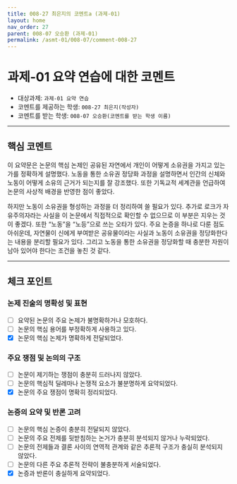 ```yaml
---
title: 008-27 최은지의 코멘트a (과제-01) 
layout: home
nav_order: 27
parent: 008-07 오승환 (과제-01)
permalink: /asmt-01/008-07/comment-008-27
---
```


# 과제-01 요약 연습에 대한 코멘트

- 대상과제: `과제-01 요약 연습`
- 코멘트를 제공하는 학생: `008-27 최은지(작성자)` 
- 코멘트를 받는 학생: `008-07 오승환(코멘트를 받는 학생 이름)` 

---

## 핵심 코멘트

이 요약문은 논문의 핵심 논제인 공유된 자연에서 개인이 어떻게 소유권을 가지고 있는가를 정확하게 설명했다. 노동을 통한 소유권 정당화 과정을 설명하면서 인간의 신체와 노동이 어떻게 소유의 근거가 되는지를 잘 강조했다.  또한 기독교적 세계관을 언급하여 논문의 사상적 배경을 반영한 점이 좋았다.

하지만 노동이 소유권을 형성하는 과정을 더 정리하여 쓸 필요가 있다. 추가로 로크가 자유주의자라는 사실을 이 논문에서 직접적으로 확인할 수 없으므로 이 부분은 지우는 것이 좋겠다. 또한 “노동”을 “노등”으로 쓰는 오타가 있다. 주요 논증을 하나로 다룬 점도 아쉬운데, 자연물이 신에게 부여받은 공유물이라는 사실과 노동이 소유권을 정당화한다는 내용을 분리할 필요가 있다. 그리고 노동을 통한 소유권을 정당화할 때 충분한 자원이 남아 있어야 한다는 조건을 놓친 것 같다.


---

## 체크 포인트

### 논제 진술의 명확성 및 표현  
- [ ] 요약된 논문의 주요 논제가 불명확하거나 모호하다.  
- [ ] 논문의 핵심 용어를 부정확하게 사용하고 있다.  
- [x] 논문의 핵심 논제가 명확하게 전달되었다.  

### 주요 쟁점 및 논의의 구조  
- [ ] 논문이 제기하는 쟁점이 충분히 드러나지 않았다.  
- [ ] 논문의 핵심적 딜레마나 논쟁적 요소가 불분명하게 요약되었다.  
- [x] 논문의 주요 쟁점이 명확히 정리되었다.  

### 논증의 요약 및 반론 고려  
- [ ] 논문의 핵심 논증이 충분히 전달되지 않았다.  
- [ ] 논문의 주요 전제를 뒷받침하는 논거가 충분히 분석되지 않거나 누락되었다.  
- [ ] 논문의 전제들과 결론 사이의 연역적 관계와 같은 추론적 구조가 충실히 분석되지 않았다.  
- [ ] 논문의 다른 주요 추론적 전략이 불충분하게 서술되었다.
- [x] 논증과 반론이 충실하게 요약되었다. 

